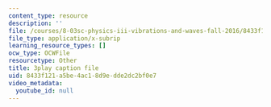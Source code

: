 ```yaml
---
content_type: resource
description: ''
file: /courses/8-03sc-physics-iii-vibrations-and-waves-fall-2016/8433f121a5be4ac18d9edde2dc2bf0e7_kKIQ1h9UuA.srt
file_type: application/x-subrip
learning_resource_types: []
ocw_type: OCWFile
resourcetype: Other
title: 3play caption file
uid: 8433f121-a5be-4ac1-8d9e-dde2dc2bf0e7
video_metadata:
  youtube_id: null
---
```

